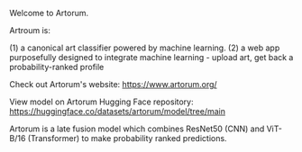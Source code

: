 Welcome to Artorum. 

Artroum is:

(1) a canonical art classifier powered by machine learning.
(2) a web app purposefully designed to integrate machine learning - upload art, get back a probability-ranked profile 

Check out Artorum's website: https://www.artorum.org/ 

View model on Artorum Hugging Face repository: https://huggingface.co/datasets/artorum/model/tree/main

Artorum is a late fusion model which combines ResNet50 (CNN) and ViT-B/16 (Transformer) to make probability ranked predictions. 
